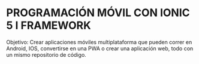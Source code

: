 # PROGRAMACIÓN MÓVIL CON IONIC 5 I FRAMEWORK

Objetivo: Crear aplicaciones móviles multiplataforma que pueden correr en Android, IOS, convertirse en una PWA
o crear una aplicación web, todo con un mismo repositorio de código.
